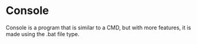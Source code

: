 # Console

Console is a program that is similar to a CMD, but with more features, it is made using the .bat file type.
